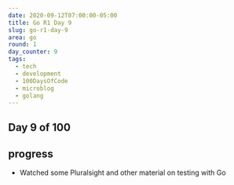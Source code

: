 ```yaml
---
date: 2020-09-12T07:00:00-05:00
title: Go R1 Day 9
slug: go-r1-day-9
area: go
round: 1
day_counter: 9
tags:
  - tech
  - development
  - 100DaysOfCode
  - microblog
  - golang
---
```


## Day 9 of 100

## progress

- Watched some Pluralsight and other material on testing with Go
